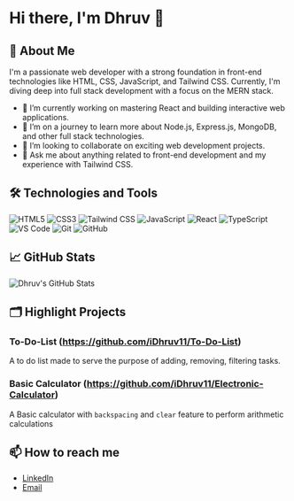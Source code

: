 # Hi there, I'm Dhruv 👋

## 🚀 About Me
I'm a passionate web developer with a strong foundation in front-end technologies like HTML, CSS, JavaScript, and Tailwind CSS. Currently, I'm diving deep into full stack development with a focus on the MERN stack.

- 🔭 I’m currently working on mastering React and building interactive web applications.
- 🌱 I’m on a journey to learn more about Node.js, Express.js, MongoDB, and other full stack technologies.
- 👯 I’m looking to collaborate on exciting web development projects.
- 💬 Ask me about anything related to front-end development and my experience with Tailwind CSS.

## 🛠️ Technologies and Tools

![HTML5](https://img.shields.io/badge/HTML5-black?style=for-the-badge&logo=html5)
![CSS3](https://img.shields.io/badge/CSS3-black?style=for-the-badge&logo=css3)
![Tailwind CSS](https://img.shields.io/badge/TailwindCSS-black?style=for-the-badge&logo=tailwindcss)
![JavaScript](https://img.shields.io/badge/JavaScript-black?style=for-the-badge&logo=javascript)
![React](https://img.shields.io/badge/React-black?style=for-the-badge&logo=react)
![TypeScript](https://img.shields.io/badge/TypeScript-black?style=for-the-badge&logo=typescript)
![VS Code](https://img.shields.io/badge/VS%20Code-black?style=for-the-badge&logo=visual-studio-code)
![Git](https://img.shields.io/badge/Git-black?style=for-the-badge&logo=git)
![GitHub](https://img.shields.io/badge/GitHub-black?style=for-the-badge&logo=github)

## 📈 GitHub Stats
![Dhruv's GitHub Stats](https://github-readme-stats.vercel.app/api?username=iDhruv11&show_icons=true&hide_border=true&theme=radical)

## 🗂️ Highlight Projects
### To-Do-List (https://github.com/iDhruv11/To-Do-List)
A to do list made to serve the purpose of adding, removing, filtering tasks.

### Basic Calculator (https://github.com/iDhruv11/Electronic-Calculator)
A Basic calculator with `backspacing` and `clear` feature to perform arithmetic calculations

## 📫 How to reach me
- [LinkedIn](https://www.linkedin.com/in/dhruvs11/)
- [Email](mailto:drvsrm11@gmai.com)


